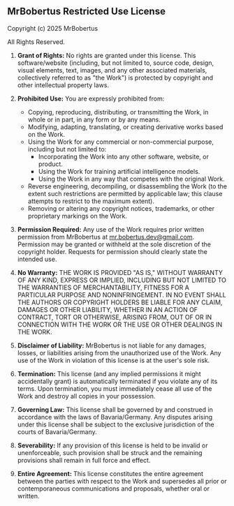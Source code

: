 ## MrBobertus Restricted Use License

Copyright (c) 2025 MrBobertus

All Rights Reserved.

1.  **Grant of Rights:**  No rights are granted under this license.  This software/website (including, but not limited to, source code, design, visual elements, text, images, and any other associated materials, collectively referred to as "the Work") is protected by copyright and other intellectual property laws.

2.  **Prohibited Use:**  You are expressly prohibited from:
    *   Copying, reproducing, distributing, or transmitting the Work, in whole or in part, in any form or by any means.
    *   Modifying, adapting, translating, or creating derivative works based on the Work.
    *   Using the Work for any commercial or non-commercial purpose, including but not limited to:
        *   Incorporating the Work into any other software, website, or product.
        *   Using the Work for training artificial intelligence models.
        *   Using the Work in any way that competes with the original Work.
    *   Reverse engineering, decompiling, or disassembling the Work (to the extent such restrictions are permitted by applicable law; this clause attempts to restrict to the maximum extent).
    *   Removing or altering any copyright notices, trademarks, or other proprietary markings on the Work.

3.  **Permission Required:**  Any use of the Work requires prior written permission from MrBobertus at mr.bobertus.dev@gmail.com.  Permission may be granted or withheld at the sole discretion of the copyright holder.  Requests for permission should clearly state the intended use.

4.  **No Warranty:** THE WORK IS PROVIDED "AS IS," WITHOUT WARRANTY OF ANY KIND, EXPRESS OR IMPLIED, INCLUDING BUT NOT LIMITED TO THE WARRANTIES OF MERCHANTABILITY, FITNESS FOR A PARTICULAR PURPOSE AND NONINFRINGEMENT. IN NO EVENT SHALL THE AUTHORS OR COPYRIGHT HOLDERS BE LIABLE FOR ANY CLAIM, DAMAGES OR OTHER LIABILITY, WHETHER IN AN ACTION OF CONTRACT, TORT OR OTHERWISE, ARISING FROM, OUT OF OR IN CONNECTION WITH THE WORK OR THE USE OR OTHER DEALINGS IN THE WORK.

5.  **Disclaimer of Liability:**  MrBobertus is not liable for any damages, losses, or liabilities arising from the unauthorized use of the Work.  Any use of the Work in violation of this license is at the user's sole risk.

6.  **Termination:**  This license (and any implied permissions it might accidentally grant) is automatically terminated if you violate any of its terms. Upon termination, you must immediately cease all use of the Work and destroy all copies in your possession.

7.  **Governing Law:** This license shall be governed by and construed in accordance with the laws of Bavaria/Germany.  Any disputes arising under this license shall be subject to the exclusive jurisdiction of the courts of Bavaria/Germany.

8.  **Severability:** If any provision of this license is held to be invalid or unenforceable, such provision shall be struck and the remaining provisions shall remain in full force and effect.

9.  **Entire Agreement:** This license constitutes the entire agreement between the parties with respect to the Work and supersedes all prior or contemporaneous communications and proposals, whether oral or written.
